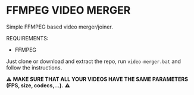 # FFMPEG VIDEO MERGER
 Simple FFMPEG based video merger/joiner.


REQUIREMENTS:
  - FFMPEG

Just clone or download and extract the repo, run `video-merger.bat` and follow the instructions.

⚠ **MAKE SURE THAT ALL YOUR VIDEOS HAVE THE SAME PARAMETERS (FPS, size, codecs,...).** ⚠
